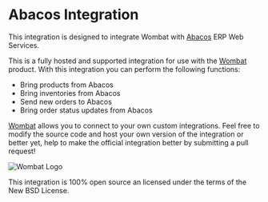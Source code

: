 # Abacos Integration

This integration is designed to integrate Wombat with
[Abacos](http://www.kplsolucoes.com.br/produtos.asp) ERP Web Services.

This is a fully hosted and supported integration for use with the [Wombat](http://wombat.co)
product. With this integration you can perform the following functions:

* Bring products from Abacos
* Bring inventories from Abacos
* Send new orders to Abacos
* Bring order status updates from Abacos

[Wombat](http://wombat.co) allows you to connect to your own custom integrations.
Feel free to modify the source code and host your own version of the integration
or better yet, help to make the official integration better by submitting a pull request!

![Wombat Logo](http://spreecommerce.com/images/wombat_logo.png)

This integration is 100% open source an licensed under the terms of the New BSD License.
